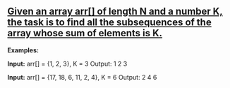 ## [Given an array arr[] of length N and a number K, the task is to find all the subsequences of the array whose sum of elements is K.](https://www.geeksforgeeks.org/find-all-subsequences-with-sum-equals-to-k/)

**Examples:**

**Input:**
arr[] = {1, 2, 3}, K = 3
Output:
1 2
3

**Input:**
arr[] = {17, 18, 6, 11, 2, 4}, K = 6
Output:
2 4
6
